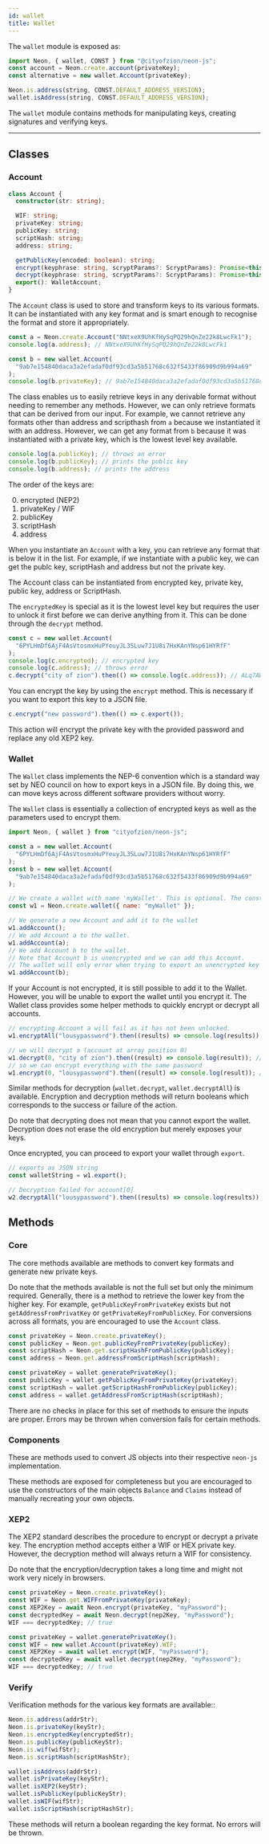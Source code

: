 ```yaml
---
id: wallet
title: Wallet
---
```


The `wallet` module is exposed as:

```js
import Neon, { wallet, CONST } from "@cityofzion/neon-js";
const account = Neon.create.account(privateKey);
const alternative = new wallet.Account(privateKey);

Neon.is.address(string, CONST.DEFAULT_ADDRESS_VERSION);
wallet.isAddress(string, CONST.DEFAULT_ADDRESS_VERSION);
```

The `wallet` module contains methods for manipulating keys, creating signatures
and verifying keys.

---

## Classes

### Account

```ts
class Account {
  constructor(str: string);

  WIF: string;
  privateKey: string;
  publicKey: string;
  scriptHash: string;
  address: string;

  getPublicKey(encoded: boolean): string;
  encrypt(keyphrase: string, scryptParams?: ScryptParams): Promise<this>;
  decrypt(keyphrase: string, scryptParams?: ScryptParams): Promise<this>;
  export(): WalletAccount;
}
```

The `Account` class is used to store and transform keys to its various formats.
It can be instantiated with any key format and is smart enough to recognise the
format and store it appropriately.

```js
const a = Neon.create.Account("NNtxeX9UhKfHySqPQ29hQnZe22k8LwcFk1");
console.log(a.address); // NNtxeX9UhKfHySqPQ29hQnZe22k8LwcFk1

const b = new wallet.Account(
  "9ab7e154840daca3a2efadaf0df93cd3a5b51768c632f5433f86909d9b994a69"
);
console.log(b.privateKey); // 9ab7e154840daca3a2efadaf0df93cd3a5b51768c632f5433f86909d9b994a69
```

The class enables us to easily retrieve keys in any derivable format without
needing to remember any methods. However, we can only retrieve formats that can
be derived from our input. For example, we cannot retrieve any formats other
than address and scripthash from `a` because we instantiated it with an address.
However, we can get any format from `b` because it was instantiated with a
private key, which is the lowest level key available.

```js
console.log(a.publicKey); // throws an error
console.log(b.publicKey); // prints the public key
console.log(b.address); // prints the address
```

The order of the keys are:

0. encrypted (NEP2)
1. privateKey / WIF
1. publicKey
1. scriptHash
1. address

When you instantiate an `Account` with a key, you can retrieve any format that
is below it in the list. For example, if we instantiate with a public key, we
can get the publc key, scriptHash and address but not the private key.

The Account class can be instantiated from encrypted key, private key, public
key, address or ScriptHash.

The `encryptedKey` is special as it is the lowest level key but requires the
user to unlock it first before we can derive anything from it. This can be done
through the `decrypt` method.

```js
const c = new wallet.Account(
  "6PYLHmDf6AjF4AsVtosmxHuPYeuyJL3SLuw7J1U8i7HxKAnYNsp61HYRfF"
);
console.log(c.encrypted); // encrypted key
console.log(c.address); // throws error
c.decrypt("city of zion").then(() => console.log(c.address)); // ALq7AWrhAueN6mJNqk6FHJjnsEoPRytLdW
```

You can encrypt the key by using the `encrypt` method. This is necessary if you
want to export this key to a JSON file.

```ts
c.encrypt("new password").then(() => c.export());
```

This action will encrypt the private key with the provided password and replace
any old XEP2 key.

### Wallet

The `Wallet` class implements the NEP-6 convention which is a standard way set
by NEO council on how to export keys in a JSON file. By doing this, we can move
keys across different software providers without worry.

The `Wallet` class is essentially a collection of encrypted keys as well as the
parameters used to encrypt them.

```js
import Neon, { wallet } from "cityofzion/neon-js";

const a = new wallet.Account(
  "6PYLHmDf6AjF4AsVtosmxHuPYeuyJL3SLuw7J1U8i7HxKAnYNsp61HYRfF"
);
const b = new wallet.Account(
  "9ab7e154840daca3a2efadaf0df93cd3a5b51768c632f5433f86909d9b994a69"
);

// We create a wallet with name 'myWallet'. This is optional. The constructor is fine with no arguments.
const w1 = Neon.create.wallet({ name: "myWallet" });

// We generate a new Account and add it to the wallet
w1.addAccount();
// We add Account a to the wallet.
w1.addAccount(a);
// We add Account b to the wallet.
// Note that Account b is unencrypted and we can add this Account.
// The wallet will only error when trying to export an unencrypted key but does not prevent you from adding it.
w1.addAccount(b);
```

If your Account is not encrypted, it is still possible to add it to the Wallet.
However, you will be unable to export the wallet until you encrypt it. The
Wallet class provides some helper methods to quickly encrypt or decrypt all
accounts.

```js
// encrypting Account a will fail as it has not been unlocked.
w1.encryptAll("lousypassword").then((results) => console.log(results)); // returns [false, true]

// we will decrypt a (account at array position 0)
w1.decrypt(0, "city of zion").then((result) => console.log(result)); // returns true
// so we can encrypt everything with the same password
w1.encrypt(0, "lousypassword").then((result) => console.log(result)); // returns true
```

Similar methods for decryption (`wallet.decrypt`, `wallet.decryptAll`) is
available. Encryption and decryption methods will return booleans which
corresponds to the success or failure of the action.

Do note that decrypting does not mean that you cannot export the wallet.
Decryption does not erase the old encryption but merely exposes your keys.

Once encrypted, you can proceed to export your wallet through `export`.

```js
// exports as JSON string
const walletString = w1.export();

// Decryption failed for account[0]
w2.decryptAll("lousypassword").then((results) => console.log(results)); // returns [true, true]
```

## Methods

### Core

The core methods available are methods to convert key formats and generate new
private keys.

Do note that the methods available is not the full set but only the minimum
required. Generally, there is a method to retrieve the lower key from the higher
key. For example, `getPublicKeyFromPrivateKey` exists but not
`getAddressFromPrivatKey` or `getPrivateKeyFromPublicKey`. For conversions
across all formats, you are encouraged to use the `Account` class.

```js
const privateKey = Neon.create.privateKey();
const publicKey = Neon.get.publicKeyFromPrivateKey(publicKey);
const scriptHash = Neon.get.scriptHashFromPublicKey(publicKey);
const address = Neon.get.addressFromScriptHash(scriptHash);

const privateKey = wallet.generatePrivateKey();
const publicKey = wallet.getPublicKeyFromPrivateKey(privateKey);
const scriptHash = wallet.getScriptHashFromPublicKey(publicKey);
const address = wallet.getAddressFromScriptHash(scriptHash);
```

There are no checks in place for this set of methods to ensure the inputs are
proper. Errors may be thrown when conversion fails for certain methods.

### Components

These are methods used to convert JS objects into their respective `neon-js`
implementation.

These methods are exposed for completeness but you are encouraged to use the
constructors of the main objects `Balance` and `Claims` instead of manually
recreating your own objects.

### XEP2

The XEP2 standard describes the procedure to encrypt or decrypt a private key.
The encryption method accepts either a WIF or HEX private key. However, the
decryption method will always return a WIF for consistency.

Do note that the encryption/decryption takes a long time and might not work very
nicely in browsers.

```js
const privateKey = Neon.create.privateKey();
const WIF = Neon.get.WIFFromPrivateKey(privateKey);
const XEP2Key = await Neon.encrypt(privateKey, "myPassword");
const decryptedKey = await Neon.decrypt(nep2Key, "myPassword");
WIF === decryptedKey; // true

const privateKey = wallet.generatePrivateKey();
const WIF = new wallet.Account(privateKey).WIF;
const XEP2Key = await wallet.encrypt(WIF, "myPassword");
const decryptedKey = await wallet.decrypt(nep2Key, "myPassword");
WIF === decryptedKey; // true
```

### Verify

Verification methods for the various key formats are available::

```js
Neon.is.address(addrStr);
Neon.is.privateKey(keyStr);
Neon.is.encryptedKey(encryptedStr);
Neon.is.publicKey(publicKeyStr);
Neon.is.wif(wifStr);
Neon.is.scriptHash(scriptHashStr);

wallet.isAddress(addrStr);
wallet.isPrivateKey(keyStr);
wallet.isXEP2(keyStr);
wallet.isPublicKey(publicKeyStr);
wallet.isWIF(wifStr);
wallet.isScriptHash(scriptHashStr);
```

These methods will return a boolean regarding the key format. No errors will be
thrown.
